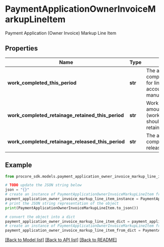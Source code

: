 # PaymentApplicationOwnerInvoiceMarkupLineItem

Payment Application (Owner Invoice) Markup Line Item

## Properties

Name | Type | Description | Notes
------------ | ------------- | ------------- | -------------
**work_completed_this_period** | **str** | The amount of work completed this period (only for lines that use amount accounting or are calculated manually) | [optional] 
**work_completed_retainage_retained_this_period** | **str** | Work completed retainage amount retained this period (work_completed_this_period should be non-zero to hold a retainage) | [optional] 
**work_completed_retainage_released_this_period** | **str** | The amount of work completed retainage released this period | [optional] 

## Example

```python
from procore_sdk.models.payment_application_owner_invoice_markup_line_item import PaymentApplicationOwnerInvoiceMarkupLineItem

# TODO update the JSON string below
json = "{}"
# create an instance of PaymentApplicationOwnerInvoiceMarkupLineItem from a JSON string
payment_application_owner_invoice_markup_line_item_instance = PaymentApplicationOwnerInvoiceMarkupLineItem.from_json(json)
# print the JSON string representation of the object
print(PaymentApplicationOwnerInvoiceMarkupLineItem.to_json())

# convert the object into a dict
payment_application_owner_invoice_markup_line_item_dict = payment_application_owner_invoice_markup_line_item_instance.to_dict()
# create an instance of PaymentApplicationOwnerInvoiceMarkupLineItem from a dict
payment_application_owner_invoice_markup_line_item_from_dict = PaymentApplicationOwnerInvoiceMarkupLineItem.from_dict(payment_application_owner_invoice_markup_line_item_dict)
```
[[Back to Model list]](../README.md#documentation-for-models) [[Back to API list]](../README.md#documentation-for-api-endpoints) [[Back to README]](../README.md)


